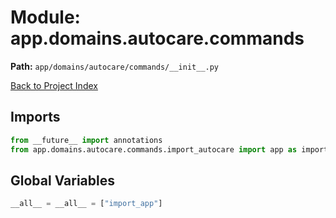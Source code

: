 # Module: app.domains.autocare.commands

**Path:** `app/domains/autocare/commands/__init__.py`

[Back to Project Index](../../../../../index.md)

## Imports
```python
from __future__ import annotations
from app.domains.autocare.commands.import_autocare import app as import_app
```

## Global Variables
```python
__all__ = __all__ = ["import_app"]
```
